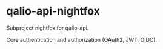 # qalio-api-nightfox

Subproject nightfox for qalio-api.

Core authentication and authorization (OAuth2, JWT, OIDC).
